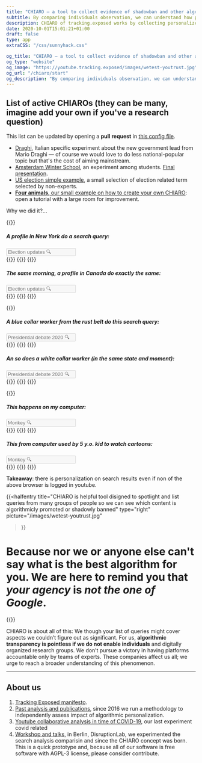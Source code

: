 ```yaml
---
title: "CHIARO ― a tool to collect evidence of shadowban and other algorithmic abuses"
subtitle: By comparing individuals observation, we can understand how personalized and partial our perception is forced to be.
description: CHIARO of tracking.exposed works by collecting personalized search results from YouTube; check out the campaigns
date: 2020-10-01T15:01:21+01:00
draft: false
type: app
extraCSS: "/css/sunnyhack.css"

og_title: "CHIARO ― a tool to collect evidence of shadowban and other algorithmic abuses"
og_type: "website"
og_image: "https://youtube.tracking.exposed/images/wetest-youtrust.jpg"
og_url: "/chiaro/start"
og_description: "By comparing individuals observation, we can understand how personalized and partial our perception is forced to be."
---
```


## List of active CHIAROs (they can be many, imagine add your own if you've a research question)

This list can be updated by opening a **pull request**  in [this config file](https://github.com/tracking-exposed/yttrex/blame/master/backend/config/campaigns.json#L2).

* [Draghi](/chiaro/draghi1), Italian specific experiment about the new government lead from Mario Draghi — of course we would love to do less national-popular topic but that's the cost of aiming mainstream.
* [Amsterdam Winter School](/chiaro/ws21), an experiment among students. [Final presentation](https://docs.google.com/presentation/d/1o__Fw_YyhcsD1-lk14jp8phwGxAaA0SgUnFpjiUba1E/edit).
* [US election simple example](/chiaro/us1), a small selection of election related term selected by non-experts.
* [**Four animals**, our small example on how to create your own CHIARO](/chiaro/example): open a tutorial with a large room for improvement.


Why we did it?...

{{<colorblock text="YouTube search answers is NEVER the same between users!">}}

<div class="row">
    <div class="col-6" id="leftQuery">
        <div class="search_example">
            <h5>A profile in New York do a search query:</h5>
            <input class="search_fake_input" type="text" placeholder="Election updates 🔍 " disabled>
        </div>
        {{<ytbox thumbnail="https://i.ytimg.com/vi/Q5ckTlBGXyM/hq720.jpg" description="UX in [EN], picked when: 5 hours old, views 1220, position 1" duration="7:56:04" title="Super Tuesday: California, Texas Election Results | (Live Stream Recording)" producer="NBC News Streamed" href="https://www.youtube.com/watch?v=Q5ckTlBGXyM" >}}
        {{<ytbox thumbnail="https://i.ytimg.com/vi/2pNNmyO_yPo/hq720.jpg" description="UX in [EN], picked when: an hour old, views 2730, position 2" duration="3:15" title="Election results are in for the 2020 Texas primary runoffs" producer="WFAA" href="https://www.youtube.com/watch?v=2pNNmyO_yPo" >}}
        {{<ytbox thumbnail="https://i.ytimg.com/vi/VUFJOZV69wo/hq720.jpg" description="UX in [EN], picked when: an hour old, views 9305, position 3" duration="1:52" title="Michigan Primary Election: Race results" producer="WXYZ-TV Detroit | Channel" href="https://www.youtube.com/watch?v=VUFJOZV69wo" >}}
    </div>
    <div class="col-6" id="rightQuery">
        <div class="search_example">
            <h5>The same morning, a profile in Canada do exactly the same:</h5>
            <input class="search_fake_input" type="text" placeholder="Election updates 🔍 " disabled>
        </div>
        {{<ytbox thumbnail="https://i.ytimg.com/vi/zZh1P1UUwH4/hq720.jpg" description="UX in [EN], picked when: a few seconds old, views 2493, position 1" duration="3:50" title="Kyrgyzstan annuls parliamentary election results after protests | DW News" producer="DW News" href="https://www.youtube.com/watch?v=zZh1P1UUwH4" >}}
        {{<ytbox thumbnail="https://i.ytimg.com/vi/mKOIKX5HS3E/hq720.jpg" description="UX in [EN], picked when: a few seconds old, views 568, position 2" duration="5:23" title="Kyrgyzstan annuls parliamentary election results after overnight protests" producer="Al Jazeera English" href="https://www.youtube.com/watch?v=mKOIKX5HS3E" >}}
        {{<ytbox thumbnail="https://i.ytimg.com/vi/mIVvGN7N0j4/hq720.jpg" description="UX in [EN], picked when: a minute old, views 84309, position 3" duration="1:14" title="Kyrgyzstan: Clashes erupt during Bishkek protest over election results" producer="Ruptly" href="https://www.youtube.com/watch?v=mIVvGN7N0j4" >}}
    </div>
</div>

{{<colorblock
    text="YouTube claims this happen because of regional specialization"
    cranky="but with CHIARO you can do independent analysis and spot two other phenomenas:">}}

<div class="row">
    <div class="col-6" id="leftQuery">
        <div class="search_example">
            <h5>A <i>blue collar</i> worker from the rust belt do this search query:</h5>
            <input class="search_fake_input" type="text" placeholder="Presidential debate 2020 🔍 " disabled>
        </div>
        {{<ytbox thumbnail="https://i.ytimg.com/vi/Irsk6Qhd7Pk/hq720.jpg" description="UX in [EN], picked when: 2 minutes old, views 129139, position 1" duration="4:12" title="Trump, Biden face off in debate filled with interruptions, insults and chaos" producer="CBS This Morning" href="https://www.youtube.com/watch?v=Irsk6Qhd7Pk" >}}
        {{<ytbox thumbnail="https://i.ytimg.com/vi/Ft62ShND99Q/hq720.jpg" description="UX in [EN], picked when: 3 hours old, views 50972, position 2" duration="2:20" title="Trump mocks Biden for wearing a face mask" producer="CBS Evening News" href="https://www.youtube.com/watch?v=Ft62ShND99Q" >}}
        {{<ytbox thumbnail="https://i.ytimg.com/vi/LA6nM_hQ4EU/hq720.jpg" description="UX in [EN], picked when: 3 minutes old, views 75896, position 3" duration="3:19" title="Trump, former Vice President Biden to face off for the first time in Tuesday debate" producer="CBS This Morning" href="https://www.youtube.com/watch?v=LA6nM_hQ4EU" >}}
    </div>
    <div class="col-6" id="rightQuery">
        <div class="search_example">
            <h5>An so does a <i>white collar</i> worker (in the same state and moment):</h5>
            <input class="search_fake_input" type="text" placeholder="Presidential debate 2020 🔍 " disabled>
        </div>
        {{<ytbox thumbnail="https://i.ytimg.com/vi/uyBuDcS23z8/hq720.jpg" description="UX in [EN], picked when: 4 hours old, views 237699, position 1" duration="7:09" title="Joe Biden: President Trump ‘Does Not Want To Face Me Because I Will Beat Him’ | TODAY" producer="TODAY" href="https://www.youtube.com/watch?v=uyBuDcS23z8" >}}
        {{<ytbox thumbnail="https://i.ytimg.com/vi/FiO4ZXgno0M/hq720.jpg" description="UX in [EN], picked when: 3 minutes old, views 446554, position 2" duration="7:13" title="Trump and Biden face off on protests and Black Lives Matter" producer="ABC News" href="https://www.youtube.com/watch?v=FiO4ZXgno0M" >}}
        {{<ytbox thumbnail="https://i.ytimg.com/vi/Irsk6Qhd7Pk/hq720.jpg" description="UX in [EN], picked when: 2 minutes old, views 129139, position 3" duration="4:12" title="Trump, Biden face off in debate filled with interruptions, insults and chaos" producer="CBS This Morning" href="https://www.youtube.com/watch?v=Irsk6Qhd7Pk" >}}
    </div>
</div>

{{<colorblock
    text="Profiling enable advanced form of content filtering, and distinguish from censorship it's complex"
    cranky="especially if it is an acceptable justification the ''personalized results for Users' interest'':" >}}

<div class="row">
    <div class="col-6" id="leftQuery">
        <div class="search_example">
            <h5>This happens on my computer:</h5>
            <input class="search_fake_input" type="text" placeholder="Monkey 🔍 " disabled>
        </div>
        {{<ytbox thumbnail="https://i.ytimg.com/vi/q0hyYWKXF0Q/maxresdefault.jpg" description="UX in [EN], picked when: 1 year old, views 1312101209, position 1" duration="3:57" title="TONES AND I - DANCE MONKEY (OFFICIAL VIDEO)" producer="Tones And I" href="https://www.youtube.com/watch?v=q0hyYWKXF0Q" >}}
        {{<ytbox thumbnail="https://i.ytimg.com/vi/opyPkipNNhE/maxresdefault.jpg" description="UX in [EN], picked when: 3 months old, views 562579, position 2" duration="16:57" title="Best Monkey Moments | BBC Earth" producer="BBC Earth" href="https://www.youtube.com/watch?v=opyPkipNNhE" >}}
        {{<ytbox thumbnail="https://i.ytimg.com/vi/Lpo1hl5Ngh4/maxresdefault.jpg" description="UX in [EN], picked when: 7 months old, views 58460, position 3" duration="6:32" title="Cute Baby Monkey Drinking Milk With Big Milk Bottle| Good Health Lyly Sleep Milk" producer="MONKEY LYLY" href="https://www.youtube.com/watch?v=Lpo1hl5Ngh4" >}}
    </div>
    <div class="col-6" id="rightQuery">
        <div class="search_example">
            <h5>This from computer used by 5 y.o. kid to watch cartoons:</h5>
            <input class="search_fake_input" type="text" placeholder="Monkey 🔍 " disabled>
        </div>
        {{<ytbox thumbnail="https://i.ytimg.com/vi/q0hyYWKXF0Q/maxresdefault.jpg" description="UX in [EN], picked when: 1 year old, views 1312109774 position 1" duration="3:57" title="TONES AND I - DANCE MONKEY (OFFICIAL VIDEO)" producer="Tones And I" href="https://www.youtube.com/watch?v=q0hyYWKXF0Q" >}}
        {{<ytbox thumbnail="https://i.ytimg.com/vi/N9h2sg-PGRk/maxresdefault.jpg" description="UX in [EN], picked when: 8 months old, views 6183423, position 2" duration="24:32" title="Curious George 🐵Maple Monkey Madness | Cartoons For Kids | WildBrain Cartoons" producer="WildBrain – Kids Videos" href="https://www.youtube.com/watch?v=N9h2sg-PGRk" >}}
        {{<ytbox thumbnail="https://i.ytimg.com/vi/7RJ8PMmSYxk/maxresdefault.jpg" description="UX in [IT], picked when: 2 years old, views 2478533, position 3" duration="28:12" title="Cartoons For Children - Alien Monkeys - Animation For Kids" producer="For Kids TV" href="https://www.youtube.com/watch?v=7RJ8PMmSYxk" >}}
    </div>
</div>

**Takeaway**: there is personalization on search results even if non of the above browser is logged in youtube.

{{<halfentry
    title="CHIARO is helpful tool disigned to spotlight and list queries from many groups of people so we can see which content is algorithmicly promoted or shadowly banned"
    type="right"
    picture="/images/wetest-youtrust.jpg"
>}}


# Because nor we or anyone else can't say what is the best algorithm for you. We are here to remind you that *your agency* is *not the one of Google*.

{{<colorblock
    text="In the same way a content is preferred for a specific profile, then something else get hidden"
    cranky="in the name of that digital prejudice that a profile is">}}

CHIARO is about all of this: We though your list of queries might cover aspects we couldn’t figure out as significant. For us, **algorithmic transparency is pointless if we do not enable individuals** and digitally organized research groups. We don’t pursue a victory in having platforms accountable only by teams of experts. These companies affect us all; we urge to reach a broader understanding of this phenomenon.


---

## About us

1. [Tracking Exposed manifesto](https://tracking.exposed/manifesto).
2. [Past analysis and publications](https://facebook.tracking.exposed/analysis-and-publications), since 2016 we run a methodology to independently assess impact of algorithmic personalization.
3. [Youtube collaborative analysis in time of COVID-19](/wetest/1), our last experiment covid related
4. [Workshop and talks](https://tracking.exposed/news/disruption-lab-workshop-smash-the-filter-bubble/), in Berlin, DisruptionLab, we experimented the search analysis comparisin and since the CHIARO concept was born. This is a quick prototype and, because all of our software is free software with AGPL-3 license, please consider contribute.

<script src="/js/sunnyhack.js"></script>
<script type="text/javascript">
// this function was helpful to produce the queries pasted above
/*
    async function m() {
        const url = "https://youtube.tracking.exposed/api/v2/searchid/e21b8831f1d5049d4445524db0f871d303b2fc7e,0b6390efe2d2bb4f0be86ed927233d7f63ecc5b2";
        const response = await fetch(url);
        const d = await response.json();
        const computed = _.flatten(_.map(d.structured, function(searches, metadataId) {
            const info = d.info[metadataId];
            return _.compact(_.map(searches, function(s) {
                console.log(s);
                if(!s.currentViews || !s.relativeSeconds || !s.publicationTime)
                    return null;
                return {
                    thumbnail: `https://i.ytimg.com/vi/${s.videoId}/maxresdefault.jpg`,
                    videoId: s.videoId,
                    title: s.title,
                    selectedAuthor: s.selectedAuthor,
                    displayLength: s.displayLength,
                    priorityOrder: s.priorityOrder + 1,
                    description: `UX in [${info.clang.toUpperCase()}], picked when: ${s.ttl} old, views ${s.currentViews}, position ${s.priorityOrder}`
                };
            }));
        }));
        _.each(computed, function(o) {
            console.log(`
                {{ < ytbox thumbnail="${o.thumbnail}" description="${o.description}" duration="${o.displayLength}" title="${o.title}" producer="${o.selectedAuthor}" href="https://www.youtube.com/watch?v=${o.videoId}" >}}
            `);
        });
    }
    m(); */
</script>
